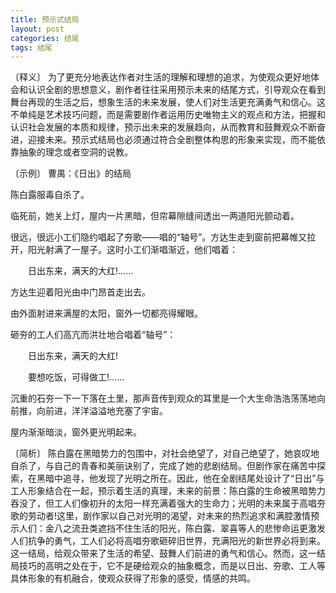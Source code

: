 ```yaml
---
title: 预示式结局
layout: post
categories: 结尾
tags: 结尾
---
```


〔释义〕 为了更充分地表达作者对生活的理解和理想的追求，为使观众更好地体会和认识全剧的思想意义，剧作者往往采用预示未来的结尾方式，引导观众在看到舞台再现的生活之后，想象生活的未来发展，使人们对生活更充满勇气和信心。这不单纯是艺术技巧问题，而是需要剧作者运用历史唯物主义的观点和方法，把握和认识社会发展的本质和规律，预示出未来的发展趋向，从而教育和鼓舞观众不断奋进，迎接未来。预示式结局也必须通过符合全剧整体构思的形象来实现，而不能依靠抽象的理念或者空洞的说教。

〔示例〕 曹禺：《日出》的结局

陈白露服毒自杀了。 

临死前，她关上灯，屋内一片黑暗，但帘幕隙缝间透出一两道阳光颤动着。

很远，很远小工们隐约唱起了夯歌——唱的“轴号”。方达生走到窗前把幕帷又拉开，阳光射满了一屋子。这时小工们渐唱渐近，他们唱着：

　　日出东来，满天的大红!……

方达生迎着阳光由中门昂首走出去。

由外面射进来满屋的太阳，窗外一切都亮得耀眼。

砸夯的工人们高亢而洪壮地合唱着“轴号”：

　　日出东来，满天的大红!

　　要想吃饭，可得做工!……

沉重的石夯一下一下落在土里，那声音传到观众的耳里是一个大生命浩浩荡荡地向前推，向前进，洋洋溢溢地充塞了宇宙。

屋内渐渐暗淡，窗外更光明起来。

〔简析〕 陈白露在黑暗势力的包围中，对社会绝望了，对自己绝望了，她哀叹地自杀了，与自己的青春和美丽诀别了，完成了她的悲剧结局。但剧作家在痛苦中探索，在黑暗中追寻，他发现了光明之所在。因此，他在全剧结尾处设计了“日出”与工人形象结合在一起，预示着生活的真理，未来的前景：陈白露的生命被黑暗势力吞没了，但工人们像初升的太阳一样充满着强大的生命力；光明的未来属于高唱夯歌的劳动者!这里，剧作家以自己对光明的渴望，对未来的热烈追求和满腔激情预示人们：金八之流丑类遮挡不住生活的阳光，陈白露、翠喜等人的悲惨命运更激发人们抗争的勇气，工人们必将高唱夯歌砸碎旧世界，充满阳光的新世界必将到来。这一结局，给观众带来了生活的希望、鼓舞人们前进的勇气和信心。然而，这一结局技巧的高明之处在于，它不是硬给观众的抽象概念，而是以日出、夯歌、工人等具体形象的有机融合，使观众获得了形象的感受，情感的共鸣。 